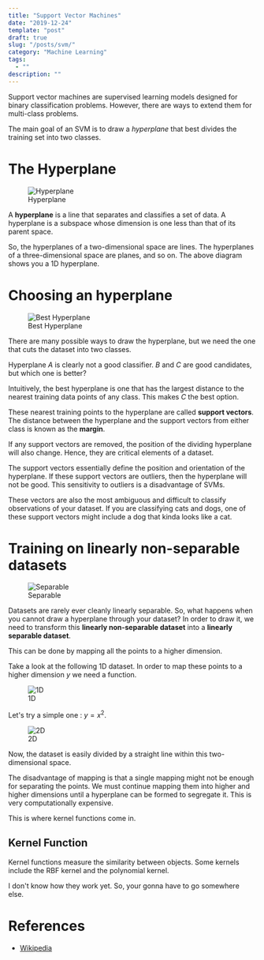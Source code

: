 ```yaml
---
title: "Support Vector Machines"
date: "2019-12-24"
template: "post"
draft: true
slug: "/posts/svm/"
category: "Machine Learning"
tags:
  - ""
description: ""
---
```


Support vector machines are supervised learning models designed for binary classification problems. However, there are ways to extend them for multi-class problems.

The main goal of an SVM is to draw a *hyperplane* that best divides the training set into two classes.

# The Hyperplane

<figure style="width: 600px">
	<img src="/media/machine learning/svm/hyperplane.png" alt="Hyperplane">
	<figcaption>Hyperplane</figcaption>
</figure>

A **hyperplane** is a line that separates and classifies a set of data. A hyperplane is a subspace whose dimension is one less than that of its parent space.

So, the hyperplanes of a two-dimensional space are lines. The hyperplanes of a three-dimensional space are planes, and so on. The above diagram shows you a 1D hyperplane.

# Choosing an hyperplane

<figure style="width: 500px">
	<img src="/media/machine learning/svm/best-hyperplane.png" alt="Best Hyperplane">
	<figcaption>Best Hyperplane</figcaption>
</figure>

There are many possible ways to draw the hyperplane, but we need the one that cuts the dataset into two classes.

Hyperplane $A$ is clearly not a good classifier. $B$ and $C$ are good candidates, but which one is better?

Intuitively, the best hyperplane is one that has the largest distance to the nearest training data points of any class. This makes $C$ the best option.

These nearest training points to the hyperplane are called **support vectors**. The distance between the hyperplane and the support vectors from either class is known as the **margin**.

If any support vectors are removed, the position of the dividing hyperplane will also change. Hence, they are critical elements of a dataset.

The support vectors essentially define the position and orientation of the hyperplane. If these support vectors are outliers, then the hyperplane will not be good. This sensitivity to outliers is a disadvantage of SVMs.

These vectors are also the most ambiguous and difficult to classify observations of your dataset. If you are classifying cats and dogs, one of these support vectors might include a dog that kinda looks like a cat.

# Training on linearly non-separable datasets

<figure style="width: 750px">
	<img src="/media/machine learning/svm/separable.png" alt="Separable">
	<figcaption>Separable</figcaption>
</figure>

Datasets are rarely ever cleanly linearly separable. So, what happens when you cannot draw a hyperplane through your dataset? In order to draw it, we need to transform this **linearly non-separable dataset** into a **linearly separable dataset**.

This can be done by mapping all the points to a higher dimension.

Take a look at the following 1D dataset. In order to map these points to a higher dimension $y$ we need a function.

<figure style="width: 600px">
	<img src="/media/machine learning/svm/1D.png" alt="1D">
	<figcaption>1D</figcaption>
</figure>

Let's try a simple one : $y = x^2$.

<figure style="width: 550px">
	<img src="/media/machine learning/svm/2D.png" alt="2D">
	<figcaption>2D</figcaption>
</figure>

Now, the dataset is easily divided by a straight line within this two-dimensional space.

The disadvantage of mapping is that a single mapping might not be enough for separating the points. We must continue mapping them into higher and higher dimensions until a hyperplane can be formed to segregate it. This is very computationally expensive.

This is where kernel functions come in.

## Kernel Function

Kernel functions measure the similarity between objects. Some kernels include the RBF kernel and the polynomial kernel.

I don't know how they work yet. So, your gonna have to go somewhere else.

# References

- [Wikipedia](https://en.wikipedia.org/wiki/Support-vector_machine#Linear_SVM)
